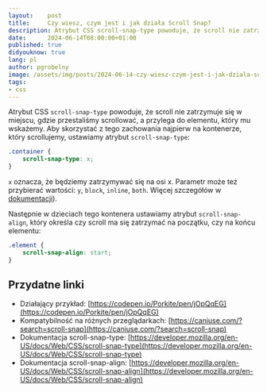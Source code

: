 ```yaml
---
layout:    post
title:     Czy wiesz, czym jest i jak działa Scroll Snap?
description: Atrybut CSS scroll-snap-type powoduje, że scroll nie zatrzymuje się w miejscu, gdzie przestaliśmy scrollować, a przylega do elementu, który mu wskażemy.
date:      2024-06-14T08:00:00+01:00
published: true
didyouknow: true
lang: pl
author: pgrobelny
image: /assets/img/posts/2024-06-14-czy-wiesz-czym-jest-i-jak-dziala-scroll-snap/mouse.webp
tags:
- css
---
```


Atrybut CSS `scroll-snap-type` powoduje, że scroll nie zatrzymuje się w miejscu, gdzie przestaliśmy scrollować, a przylega do elementu, który mu wskażemy. Aby skorzystać z tego zachowania najpierw na kontenerze, który scrollujemy, ustawiamy atrybut `scroll-snap-type`:
```css
.container {
    scroll-snap-type: x;
}
```
`x` oznacza, że będziemy zatrzymywać się na osi x. Parametr może też przybierać wartości: `y`, `block`, `inline`, `both`. Więcej szczegółów w [dokumentacji](https://developer.mozilla.org/en-US/docs/Web/CSS/scroll-snap-type)).

Następnie w dzieciach tego kontenera ustawiamy atrybut `scroll-snap-align`, który określa czy scroll ma się zatrzymać na początku, czy na końcu elementu:
```css
.element {
    scroll-snap-align: start;
}
```

## Przydatne linki
- Działający przykład: [https://codepen.io/Porkite/pen/jOpQqEG](https://codepen.io/Porkite/pen/jOpQqEG)
- Kompatybilność na różnych przeglądarkach: [https://caniuse.com/?search=scroll-snap](https://caniuse.com/?search=scroll-snap)
- Dokumentacja scroll-snap-type: [https://developer.mozilla.org/en-US/docs/Web/CSS/scroll-snap-type](https://developer.mozilla.org/en-US/docs/Web/CSS/scroll-snap-type)
- Dokumentacja scroll-snap-align: [https://developer.mozilla.org/en-US/docs/Web/CSS/scroll-snap-align](https://developer.mozilla.org/en-US/docs/Web/CSS/scroll-snap-align)